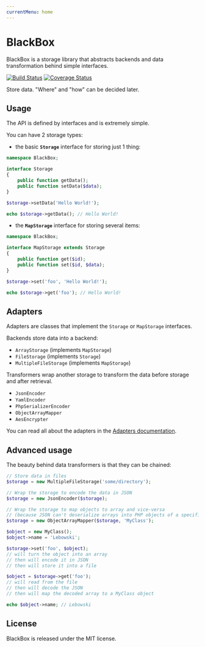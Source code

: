```yaml
---
currentMenu: home
---
```


# BlackBox

BlackBox is a storage library that abstracts backends and data transformation behind simple interfaces.

[![Build Status](https://travis-ci.org/mnapoli/BlackBox.svg?branch=master)](https://travis-ci.org/mnapoli/BlackBox)
[![Coverage Status](https://img.shields.io/coveralls/mnapoli/BlackBox.svg)](https://coveralls.io/r/mnapoli/BlackBox?branch=master)

Store data. "Where" and "how" can be decided later.

## Usage

The API is defined by interfaces and is extremely simple.

You can have 2 storage types:

- the basic **`Storage`** interface for storing just 1 thing:

```php
namespace BlackBox;

interface Storage
{
    public function getData();
    public function setData($data);
}

$storage->setData('Hello World!');

echo $storage->getData(); // Hello World!
```

- the **`MapStorage`** interface for storing several items:

```php
namespace BlackBox;

interface MapStorage extends Storage
{
    public function get($id);
    public function set($id, $data);
}

$storage->set('foo', 'Hello World!');

echo $storage->get('foo'); // Hello World!
```

## Adapters

Adapters are classes that implement the `Storage` or `MapStorage` interfaces.

Backends store data into a backend:

- `ArrayStorage` (implements `MapStorage`)
- `FileStorage` (implements `Storage`)
- `MultipleFileStorage` (implements `MapStorage`)

Transformers wrap another storage to transform the data before storage and after retrieval.

- `JsonEncoder`
- `YamlEncoder`
- `PhpSerializerEncoder`
- `ObjectArrayMapper`
- `AesEncrypter`

You can read all about the adapters in the [Adapters documentation](doc/adapters.md).

## Advanced usage

The beauty behind data transformers is that they can be chained:

```php
// Store data in files
$storage = new MultipleFileStorage('some/directory');

// Wrap the storage to encode the data in JSON
$storage = new JsonEncoder($storage);

// Wrap the storage to map objects to array and vice-versa
// (because JSON can't deserialize arrays into PHP objects of a specific class)
$storage = new ObjectArrayMapper($storage, 'MyClass');

$object = new MyClass();
$object->name = 'Lebowski';

$storage->set('foo', $object);
// will turn the object into an array
// then will encode it in JSON
// then will store it into a file

$object = $storage->get('foo');
// will read from the file
// then will decode the JSON
// then will map the decoded array to a MyClass object

echo $object->name; // Lebowski
```

## License

BlackBox is released under the MIT license.
